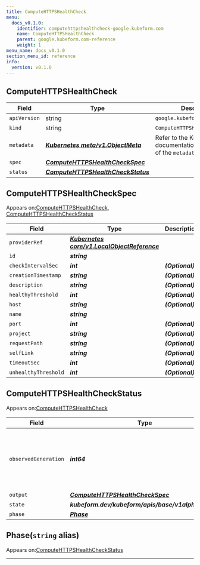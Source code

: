 ```yaml
---
title: ComputeHTTPSHealthCheck
menu:
  docs_v0.1.0:
    identifier: computehttpshealthcheck-google.kubeform.com
    name: ComputeHTTPSHealthCheck
    parent: google.kubeform.com-reference
    weight: 1
menu_name: docs_v0.1.0
section_menu_id: reference
info:
  version: v0.1.0
---
```


## ComputeHTTPSHealthCheck
| Field | Type | Description |
| ------ | ----- | ----------- |
| `apiVersion` | string | `google.kubeform.com/v1alpha1` |
|    `kind` | string | `ComputeHTTPSHealthCheck` |
| `metadata` | ***[Kubernetes meta/v1.ObjectMeta](https://kubernetes.io/docs/reference/generated/kubernetes-api/v1.13/#objectmeta-v1-meta)***|Refer to the Kubernetes API documentation for the fields of the `metadata` field.|
| `spec` | ***[ComputeHTTPSHealthCheckSpec](#computehttpshealthcheckspec)***||
| `status` | ***[ComputeHTTPSHealthCheckStatus](#computehttpshealthcheckstatus)***||
## ComputeHTTPSHealthCheckSpec

Appears on:[ComputeHTTPSHealthCheck](#computehttpshealthcheck), [ComputeHTTPSHealthCheckStatus](#computehttpshealthcheckstatus)

| Field | Type | Description |
| ------ | ----- | ----------- |
| `providerRef` | ***[Kubernetes core/v1.LocalObjectReference](https://kubernetes.io/docs/reference/generated/kubernetes-api/v1.13/#localobjectreference-v1-core)***||
| `id` | ***string***||
| `checkIntervalSec` | ***int***| ***(Optional)*** |
| `creationTimestamp` | ***string***| ***(Optional)*** |
| `description` | ***string***| ***(Optional)*** |
| `healthyThreshold` | ***int***| ***(Optional)*** |
| `host` | ***string***| ***(Optional)*** |
| `name` | ***string***||
| `port` | ***int***| ***(Optional)*** |
| `project` | ***string***| ***(Optional)*** |
| `requestPath` | ***string***| ***(Optional)*** |
| `selfLink` | ***string***| ***(Optional)*** |
| `timeoutSec` | ***int***| ***(Optional)*** |
| `unhealthyThreshold` | ***int***| ***(Optional)*** |
## ComputeHTTPSHealthCheckStatus

Appears on:[ComputeHTTPSHealthCheck](#computehttpshealthcheck)

| Field | Type | Description |
| ------ | ----- | ----------- |
| `observedGeneration` | ***int64***| ***(Optional)*** Resource generation, which is updated on mutation by the API Server.|
| `output` | ***[ComputeHTTPSHealthCheckSpec](#computehttpshealthcheckspec)***| ***(Optional)*** |
| `state` | ***kubeform.dev/kubeform/apis/base/v1alpha1.State***| ***(Optional)*** |
| `phase` | ***[Phase](#phase)***| ***(Optional)*** |
## Phase(`string` alias)

Appears on:[ComputeHTTPSHealthCheckStatus](#computehttpshealthcheckstatus)

---
